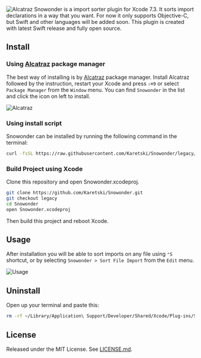 ![Alcatraz](https://raw.githubusercontent.com/Karetski/Snowonder/legacy/Resources/GithubHeaderBig.png)
Snowonder is a import sorter plugin for Xcode 7.3. It sorts import declarations in a way that you want. For now it only supports Objective-C, but Swift and other languages will be added soon. This plugin is created with latest Swift release and fully open source.

## Install

### Using [Alcatraz](https://github.com/alcatraz/Alcatraz) package manager

The best way of installing is by [Alcatraz](https://github.com/alcatraz/Alcatraz) package manager. Install Alcatraz followed by the instruction, restart your Xcode and press `⇧⌘9` or select `Package Manager` from the `Window` menu. You can find `Snowonder` in the list and click the icon on left to install.

![Alcatraz](https://raw.githubusercontent.com/Karetski/Snowonder/legacy/Resources/AlcatrazScreen.png)

### Using install script

Snowonder can be installed by running the following command in the terminal:

```bash
curl -fsSL https://raw.githubusercontent.com/Karetski/Snowonder/legacy/Scripts/install.sh | sh
```

### Build Project using Xcode

Clone this repository and open Snowonder.xcodeproj.

```bash
git clone https://github.com/Karetski/Snowonder.git
git checkout legacy
cd Snowonder
open Snowonder.xcodeproj
```

Then build this project and reboot Xcode.

## Usage

After installation you will be able to sort imports on any file using `⌃S` shortcut, or by selecting `Snowonder > Sort File Import` from the `Edit` menu.

![Usage](https://raw.githubusercontent.com/Karetski/Snowonder/legacy/Resources/UsageMenu.png)

## Uninstall

Open up your terminal and paste this:

```bash
rm -rf ~/Library/Application\ Support/Developer/Shared/Xcode/Plug-ins/Snowonder.xcplugin
```

## License

Released under the MIT License. See [LICENSE.md](https://github.com/Karetski/Snowonder/blob/legacy/LICENSE.md).
